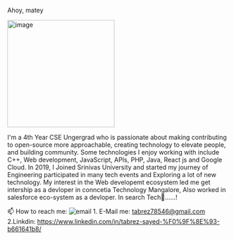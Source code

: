 Ahoy, matey

<img width="243" alt="image" src="https://user-images.githubusercontent.com/114156392/201527554-b6d1711d-0590-4248-92bb-e11d3d6871c9.png">

I'm a 4th Year CSE Ungergrad who is passionate about making contributing to open-source more approachable, creating technology to elevate people, and building community. Some technologies I enjoy working with include C++, Web development, JavaScript, APIs, PHP, Java, React js and Google Cloud. In 2019, I Joined Srinivas University and started my journey of Engineering participated in many tech events and Exploring a lot of new technology. My interest in the Web developemt ecosystem led me get intership as a devloper in conncetia Technology Mangalore, Also worked in salesforce eco-system as a devloper.
In search Tech🌌......!

📫 How to reach me:
![email](https://user-images.githubusercontent.com/114156392/201528107-850a9d23-ff15-44d6-aa7d-cb3b602c7873.png)   1. E-Mail me: tabrez78546@gmail.com
                                                                                                                   2.Linkdin: https://www.linkedin.com/in/tabrez-sayed-%F0%9F%8E%93-b661641b8/
                                                                                                                   



